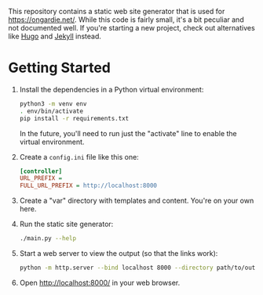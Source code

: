 This repository contains a static web site generator that is used for
<https://ongardie.net/>. While this code is fairly small, it's a bit peculiar
and not documented well. If you're starting a new project, check out
alternatives like [Hugo](https://gohugo.io/) and
[Jekyll](https://jekyllrb.com/) instead.

# Getting Started

1. Install the dependencies in a Python virtual environment:

    ```sh
    python3 -m venv env
    . env/bin/activate
    pip install -r requirements.txt
    ```

    In the future, you'll need to run just the "activate" line to enable the
    virtual environment.

2. Create a `config.ini` file like this one:

    ```ini
    [controller]
    URL_PREFIX =
    FULL_URL_PREFIX = http://localhost:8000
    ```

3. Create a "var" directory with templates and content. You're on your own here.

4. Run the static site generator:

    ```sh
    ./main.py --help
    ```

5. Start a web server to view the output (so that the links work):

    ```sh
    python -m http.server --bind localhost 8000 --directory path/to/output
    ```

6. Open <http://localhost:8000/> in your web browser.
